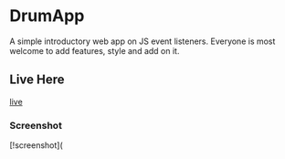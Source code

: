 # DrumApp

A simple introductory web app on JS event listeners. Everyone is most welcome to add features, style and add on it. 

## Live Here
[live](file:///Users/bilalsarimeseli/Desktop/DrumApp/index.html)

### Screenshot

[!screenshot](

